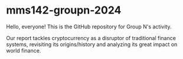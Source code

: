 # mms142-groupn-2024
Hello, everyone! This is the GitHub repository for Group N's activity. 

Our report tackles cryptocurrency as a disruptor of traditional finance systems, revisiting its origins/history and analyzing its great impact on world finance.
